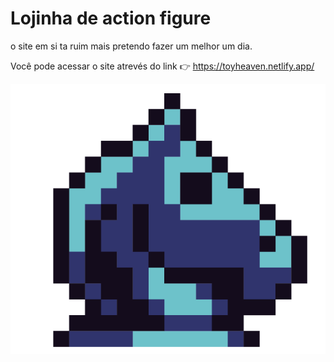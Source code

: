 # Lojinha de action figure

o site em si ta ruim mais pretendo fazer um melhor um dia.


Você pode acessar o site atrevés do link 👉 https://toyheaven.netlify.app/


![text](https://raw.githubusercontent.com/ArthurYamori/actionfigure/main/assets/img/icon.png)

